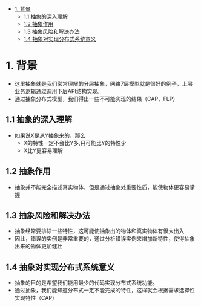 <!-- TOC -->

- [1. 背景](#1-背景)
    - [1.1 抽象的深入理解](#11-抽象的深入理解)
    - [1.2 抽象作用](#12-抽象作用)
    - [1.3 抽象风险和解决办法](#13-抽象风险和解决办法)
    - [1.4 抽象对实现分布式系统意义](#14-抽象对实现分布式系统意义)

<!-- /TOC -->

# 1. 背景
* 这里抽象就是我们常常理解的分层抽象，网络7层模型就是很好的例子，上层业务逻辑通过调用下层API结构实现。
* 通过抽象分布式模型，我们得出一些不可能实现的结果（CAP、FLP）

## 1.1 抽象的深入理解
* 如果说X是从Y抽象来的，那么
    * X的特性一定不会比Y多,只可能比Y的特性少
    * X比Y更容易理解

## 1.2 抽象作用
* 抽象并不能完全描述真实物体，但是通过抽象处重要性质，能使物体更容易掌握
## 1.3 抽象风险和解决办法
* 抽象经常要排除一些特性，这可能使抽象出的物体和真实物体有很大出入
* 因此，错误的实例是非常重要的，通过分析错误实例来增加新特性，使得抽象出来的物体更加健壮

## 1.4 抽象对实现分布式系统意义
* 抽象的目的是希望我们能用最少的代码实现分布式系统功能。
* 通过抽象，我们能知道分布式一定不能完成的特性，这样就会根据需求选择性实现特性（CAP）